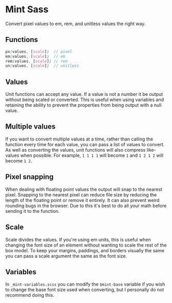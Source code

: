 Mint Sass
=========

Convert pixel values to em, rem, and unitless values the right way.

## Functions
```scss
px(values, [scale])  // pixel
em(values, [scale])  // em
rem(values, [scale]) // rem
un(values, [scale])  // unitless
```

## Values
Unit functions can accept any value. If a value is not a number it be output without being scaled or converted. This is useful when using variables and retaining the ability to prevent the properties from being output with a null value.

## Multiple values
If you want to convert multiple values at a time, rather than calling the function every time for each value, you can pass a list of values to convert. As well as converting the values, unit functions will also compress like-values when possible. For example, `1 1 1 1` will become `1` and `1 2 1 2` will become `1 2`.

## Pixel snapping
When dealing with floating point values the output will snap to the nearest pixel. Snapping to the nearest pixel can reduce file size by reducing the length of the floating point or remove it entirely. It can also prevent weird rounding bugs in the browser. Due to this it's best to do all your math before sending it to the function.

## Scale
Scale divides the values. If you're using em units, this is useful when changing the font size of an element without wanting to scale the rest of the box model. To keep your margins, paddings, and borders visually the same you can pass a scale argument the same as the font size.

## Variables
In `_mint-variables.scss` you can modify the `$mint-base` variable if you wish to change the base font size used when converting, but I personally do not recommend doing this.
